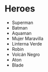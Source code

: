 # Heroes

* Superman
* Batman
* Aquaman
* Mujer Maravilla
* Linterna Verde
* Robin
* Volcán Negro
* Aton
* Blade
